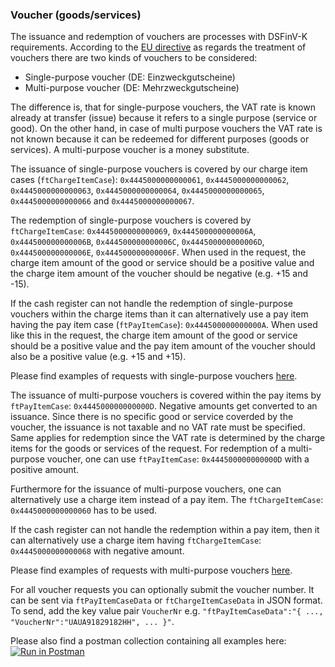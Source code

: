 ### Voucher (goods/services)

The issuance and redemption of vouchers are processes with DSFinV-K requirements. According to the [EU directive](https://eur-lex.europa.eu/legal-content/EN/ALL/?uri=CELEX%3A32016L1065) as regards the treatment of vouchers there are two kinds of vouchers to be considered:

- Single-purpose voucher (DE: Einzweckgutscheine)
- Multi-purpose voucher (DE: Mehrzweckgutscheine)

The difference is, that for single-purpose vouchers, the VAT rate is known already at transfer (issue) because it refers to a single purpose (service or good). On the other hand, in case of multi purpose vouchers the VAT rate is not known because it can be redeemed for different purposes (goods or services). A multi-purpose voucher is a money substitute.

The issuance of single-purpose vouchers is covered by our charge item cases (`ftChargeItemCase`): `0x4445000000000061`, `0x4445000000000062`, `0x4445000000000063`, `0x4445000000000064`, `0x4445000000000065`, `0x4445000000000066` and `0x4445000000000067`.

The redemption of single-purpose vouchers is covered by `ftChargeItemCase`: `0x4445000000000069`, `0x444500000000006A`, `0x444500000000006B`, `0x444500000000006C`, `0x444500000000006D`, `0x444500000000006E`, `0x444500000000006F`. When used in the request, the charge item amount of the good or service should be a positive value and the charge item amount of the voucher should be negative (e.g. +15 and -15).

If the cash register can not handle the redemption of single-purpose vouchers within the charge items than it can alternatively use a pay item having the pay item case (`ftPayItemCase`): `0x444500000000000A`. When used like this in the request, the charge item amount of the good or service should be a positive value and the pay item amount of the voucher should also be a positive value (e.g. +15 and +15).

Please find examples of requests with single-purpose vouchers [here](../examples/vouchers.md#single-purpose-voucher-issuance).

The issuance of multi-purpose vouchers is covered within the pay items by `ftPayItemCase`: `0x444500000000000D`. Negative amounts get converted to an issuance. Since there is no specific good or service coverded by the voucher, the issuance is not taxable and no VAT rate must be specified. Same applies for redemption since the VAT rate is determined by the charge items for the goods or services of the request. For redemption of a multi-purpose voucher, one can use `ftPayItemCase`: `0x444500000000000D` with a positive amount. 

Furthermore for the issuance of multi-purpose vouchers, one can alternatively use a charge item instead of a pay item. The `ftChargeItemCase`: `0x4445000000000060` has to be used.

If the cash register can not handle the redemption within a pay item, then it can alternatively use a charge item having `ftChargeItemCase`: `0x4445000000000068` with negative amount. 

Please find examples of requests with multi-purpose vouchers [here](../examples/vouchers.md#multi-purpose-voucher-issuance).

For all voucher requests you can optionally submit the voucher number. It can be sent via `ftPayItemCaseData` or `ftChargeItemCaseData` in JSON format. To send, add the key value pair `VoucherNr` e.g. `"ftPayItemCaseData":"{ ..., "VoucherNr":"UAUA91829182HH", ... }"`.

Please also find a postman collection containing all examples here:  [![Run in Postman](https://run.pstmn.io/button.svg)](https://app.getpostman.com/run-collection/e0afcde3e32e902f2fef)
